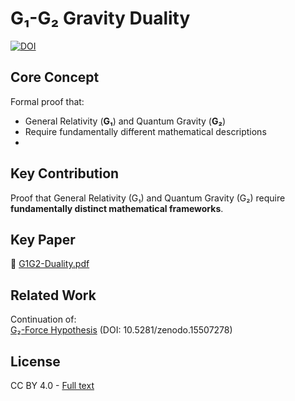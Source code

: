 # G₁-G₂ Gravity Duality

[![DOI](https://zenodo.org/badge/994150244.svg)](https://doi.org/10.5281/zenodo.15579179)

## Core Concept  
Formal proof that:  
- General Relativity (**G₁**) and Quantum Gravity (**G₂**)  
- Require fundamentally different mathematical descriptions
- 
## Key Contribution  
Proof that General Relativity (G₁) and Quantum Gravity (G₂) require **fundamentally distinct mathematical frameworks**.  


## Key Paper  
📄 [G1G2-Duality.pdf](https://github.com/ArkOkupski-WAT/G1G2-Gravity-Duality/releases/download/v3.0.1/G1G2-Duality-v3.pdf)  

## Related Work  
Continuation of:  
[G₂-Force Hypothesis](https://github.com/ArkOkupski-WAT/G2-Force-Hypothesis) (DOI: 10.5281/zenodo.15507278)  

## License  
CC BY 4.0 - [Full text](LICENSE)
